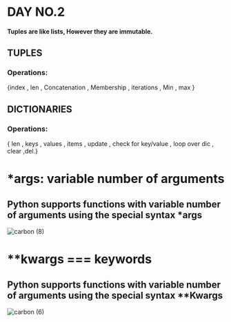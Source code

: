 # DAY NO.2
#### Tuples are like lists, However they are immutable.
## TUPLES
### Operations:
{index , len , Concatenation , Membership , 
iterations , Min , max 
}
## DICTIONARIES
### Operations:
{ len , keys , values , items , 
update , check for key/value , 
loop over dic , clear ,del.}


# *args: variable number of arguments
## Python supports functions with variable number of arguments using the special syntax *args
![carbon (8)](https://user-images.githubusercontent.com/76496105/221393625-580229b4-8c41-461b-9921-2d178e0b22d5.png)

# **kwargs === keywords
## Python supports functions with variable number of arguments using the special syntax **Kwargs
![carbon (6)](https://user-images.githubusercontent.com/76496105/221393556-f2dc4e25-59a5-4b42-b581-939b4349fca8.png)
